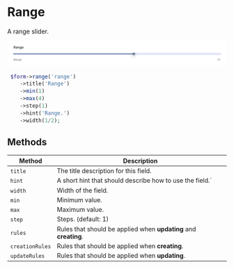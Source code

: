 # Range

A range slider.

![Range slider](./screens/range/example.png 'Range slide')

```php
 $form->range('range')
    ->title('Range')
    ->min(1)
    ->max(4)
    ->step(1)
    ->hint('Range.')
    ->width(1/2);
```

## Methods

| Method          | Description                                                      |
| --------------- | ---------------------------------------------------------------- |
| `title`         | The title description for this field.                            |
| `hint`          | A short hint that should describe how to use the field.`         |
| `width`         | Width of the field.                                              |
| `min`           | Minimum value.                                                   |
| `max`           | Maximum value.                                                   |
| `step`          | Steps. (default: 1)                                              |
| `rules`         | Rules that should be applied when **updating** and **creating**. |
| `creationRules` | Rules that should be applied when **creating**.                  |
| `updateRules`   | Rules that should be applied when **updating**.                  |
